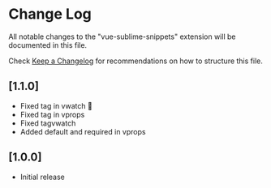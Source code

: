# Change Log

All notable changes to the "vue-sublime-snippets" extension will be documented in this file.

Check [Keep a Changelog](http://keepachangelog.com/) for recommendations on how to structure this file.

## [1.1.0]

* Fixed tag in vwatch 👀
* Fixed tag in vprops
* Fixed tagvwatch
* Added default and required in vprops


## [1.0.0]

* Initial release

